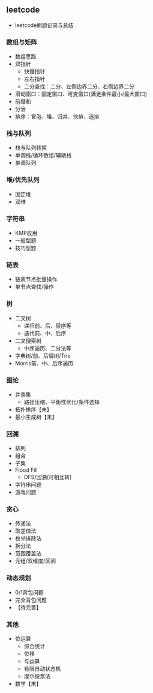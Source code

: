 ## leetcode
 - leetcode刷题记录与总结

### 数组与矩阵
 - 数组思路
 - 双指针
    - 快慢指针
    - 左右指针
    - 二分查找：二分、左侧边界二分、右侧边界二分
 - 滑动窗口：固定窗口、可变窗口(满足条件最小/最大窗口)
 - 前缀和
 - 分治
 - 排序：冒泡、堆、归并、快排、选排

### 栈与队列
 - 栈与队列转换
 - 单调栈/循环数组/辅助栈
 - 单调队列

### 堆/优先队列
 - 固定堆
 - 双堆

### 字符串
 - KMP应用
 - 一般型题
 - 技巧型题

### 链表
 - 链表节点批量操作
 - 单节点查找/操作

### 树
 - 二叉树
    - 递归前、后、层序等
    - 迭代前、中、后序
 - 二叉搜索树
    - 中序遍历、二分法等
 - 字典树/前、后缀树/Trie
 - Morris前、中、后序遍历

### 图论
 - 并查集
   - 路径压缩、平衡性优化/条件选择
 - 拓扑排序【未】
 - 最小生成树【未】

### 回溯
 - 排列
 - 组合
 - 子集
 - Flood Fill
   - DFS/回溯(可相互转)
 - 字符串问题
 - 游戏问题

### 贪心
 - 传递法
 - 取差值法
 - 枚举排除法
 - 拆分法
 - 范围覆盖法
 - 元组/双维度/区间

### 动态规划
 - 0/1背包问题
 - 完全背包问题
 - 【待完善】

### 其他
 - 位运算
   - 综合统计
   - 位移
   - 与运算
   - 有限自动状态机
   - 摩尔投票法
 - 数学【未】